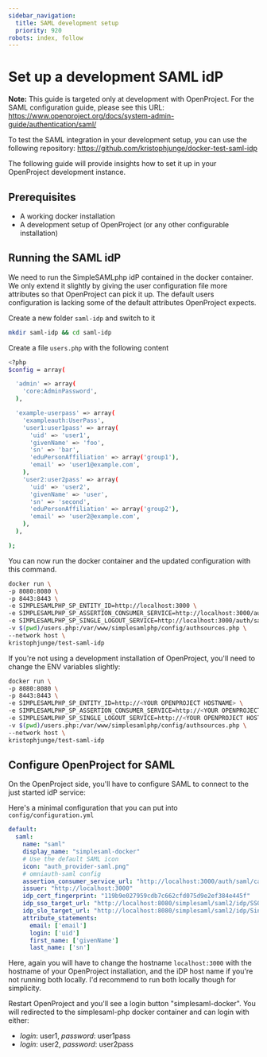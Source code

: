 ```yaml
---
sidebar_navigation:
  title: SAML development setup
  priority: 920
robots: index, follow
---
```


# Set up a development SAML idP

**Note:** This guide is targeted only at development with OpenProject. For the SAML configuration guide, please see this URL: https://www.openproject.org/docs/system-admin-guide/authentication/saml/



To test the SAML integration in your development setup, you can use the following repository: https://github.com/kristophjunge/docker-test-saml-idp



The following guide will provide insights how to set it up in your OpenProject development instance.



## Prerequisites

- A working docker installation
- A development setup of OpenProject (or any other configurable installation)



## Running the SAML idP

We need to run the SimpleSAMLphp idP contained in the docker container. We only extend it slightly by giving the user configuration file more attributes so that OpenProject can pick it up. The default users configuration is lacking some of the default attributes OpenProject expects.



Create a new folder `saml-idp`  and switch to it

```bash
mkdir saml-idp && cd saml-idp
```



Create a file `users.php` with the following content

```bash
<?php
$config = array(

  'admin' => array(
    'core:AdminPassword',
  ),

  'example-userpass' => array(
    'exampleauth:UserPass',
    'user1:user1pass' => array(
      'uid' => 'user1',
      'givenName' => 'foo',
      'sn' => 'bar',
      'eduPersonAffiliation' => array('group1'),
      'email' => 'user1@example.com',
    ),
    'user2:user2pass' => array(
      'uid' => 'user2',
      'givenName' => 'user',
      'sn' => 'second',
      'eduPersonAffiliation' => array('group2'),
      'email' => 'user2@example.com',
    ),
  ),

);
```



You can now run the docker container and the updated configuration with this command. 

```bash
docker run \
-p 8080:8080 \
-p 8443:8443 \
-e SIMPLESAMLPHP_SP_ENTITY_ID=http://localhost:3000 \
-e SIMPLESAMLPHP_SP_ASSERTION_CONSUMER_SERVICE=http://localhost:3000/auth/saml/callback \
-e SIMPLESAMLPHP_SP_SINGLE_LOGOUT_SERVICE=http://localhost:3000/auth/saml/slo \
-v $(pwd)/users.php:/var/www/simplesamlphp/config/authsources.php \
--network host \
kristophjunge/test-saml-idp
```



If you're not using a development installation of OpenProject, you'll need to change the ENV variables slightly:

```bash
docker run \
-p 8080:8080 \
-p 8443:8443 \
-e SIMPLESAMLPHP_SP_ENTITY_ID=http://<YOUR OPENPROJECT HOSTNAME> \
-e SIMPLESAMLPHP_SP_ASSERTION_CONSUMER_SERVICE=http://<YOUR OPENPROJECT HOSTNAME>/auth/saml/callback \
-e SIMPLESAMLPHP_SP_SINGLE_LOGOUT_SERVICE=http://<YOUR OPENPROJECT HOSTNAME>/auth/saml/slo \
-v $(pwd)/users.php:/var/www/simplesamlphp/config/authsources.php \
--network host \
kristophjunge/test-saml-idp
```



## Configure OpenProject for SAML

On the OpenProject side, you'll have to configure SAML to connect to the just started idP service:



Here's a minimal configuration that you can put into `config/configuration.yml`



```yaml
default:
  saml:
    name: "saml"
    display_name: "simplesaml-docker"
    # Use the default SAML icon
    icon: "auth_provider-saml.png"
    # omniauth-saml config
    assertion_consumer_service_url: "http://localhost:3000/auth/saml/callback"
    issuer: "http://localhost:3000"
    idp_cert_fingerprint: "119b9e027959cdb7c662cfd075d9e2ef384e445f"
    idp_sso_target_url: "http://localhost:8080/simplesaml/saml2/idp/SSOService.php"
    idp_slo_target_url: "http://localhost:8080/simplesaml/saml2/idp/SingleLogoutService.php"
    attribute_statements:
      email: ['email']
      login: ['uid']
      first_name: ['givenName']
      last_name: ['sn']
```



Here, again you  will have to change the hostname `localhost:3000` with the hostname of your OpenProject installation, and the iDP host name if you're not running both locally. I'd recommend to run both locally though for simplicity.



Restart OpenProject and you'll see a login button "simplesaml-docker". You will redirected to the simplesaml-php docker container and can login with either:

- *login*: user1, *password*: user1pass
- *login*: user2, *password*: user2pass
